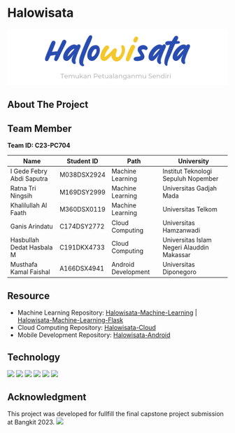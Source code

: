 # Halowisata

<p align="center">
    <img src="https://raw.githubusercontent.com/halowisata/.github/main/LOGO-3.png">
</p>

## About The Project

## Team Member

<b>Team ID: C23-PC704</b>

| Name                      | Student ID  | Path                | University                                 |
| ------------------------- | ----------- | ------------------- | ------------------------------------------ |
| I Gede Febry Abdi Saputra | M038DSX2924 | Machine Learning    | Institut Teknologi Sepuluh Nopember        |
| Ratna Tri Ningsih         | M169DSY2999 | Machine Learning    | Universitas Gadjah Mada                    |
| Khalilullah Al Faath      | M360DSX0119 | Machine Learning    | Universitas Telkom                         |
| Ganis Arindatu            | C174DSY2772 | Cloud Computing     | Universitas Hamzanwadi                     |
| Hasbullah Dedat Hasbala M | C191DKX4733 | Cloud Computing     | Universitas Islam Negeri Alauddin Makassar |
| Musthafa Kamal Faishal    | A166DSX4941 | Android Development | Universitas Diponegoro                     |

## Resource

- Machine Learning Repository: [Halowisata-Machine-Learning](https://github.com/halowisata/ViVe-Machine-Learning) | [Halowisata-Machine-Learning-Flask](https://github.com/halowisata/ViVe-Machine-Learning-Flask)
- Cloud Computing Repository: [Halowisata-Cloud](https://github.com/halowisata/ViVe-Cloud)
- Mobile Development Repository: [Halowisata-Android](https://github.com/halowisata/ViVe-Android)

## Technology

![](https://img.shields.io/badge/python-3670A0?style=flat&logo=python&logoColor=ffdd54) ![](https://img.shields.io/badge/Kotlin-0095D5?&style=flat&logo=kotlin&logoColor=white) ![](https://img.shields.io/badge/TensorFlow-FF6F00?style=flat&logo=tensorflow&logoColor=white) ![](https://img.shields.io/badge/Flask-000000?style=flat&logo=flask&logoColor=white) ![](https://img.shields.io/badge/Google_Cloud-4285F4?style=flat&logo=google-cloud&logoColor=white) ![](https://img.shields.io/badge/Figma-F24E1E?style=flat&logo=figma&logoColor=white)

## Acknowledgment

This project was developed for fullfill the final capstone project submission at Bangkit 2023.
![](https://hackmd.io/_uploads/r1VL5VVvh.png)
